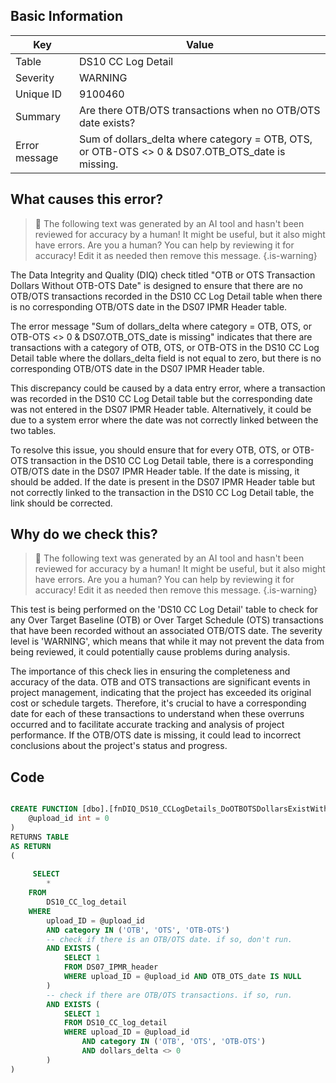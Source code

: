 ## Basic Information
| Key         | Value          |
|-------------|----------------|
| Table       | DS10 CC Log Detail |
| Severity    | WARNING |
| Unique ID   | 9100460   |
| Summary     | Are there OTB/OTS transactions when no OTB/OTS date exists? |
| Error message | Sum of dollars_delta where category = OTB, OTS, or OTB-OTS <> 0 & DS07.OTB_OTS_date is missing. |

## What causes this error?

> :robot: The following text was generated by an AI tool and hasn't been reviewed for accuracy by a human! It might be useful, but it also might have errors. Are you a human? You can help by reviewing it for accuracy! Edit it as needed then remove this message.
{.is-warning}

The Data Integrity and Quality (DIQ) check titled "OTB or OTS Transaction Dollars Without OTB-OTS Date" is designed to ensure that there are no OTB/OTS transactions recorded in the DS10 CC Log Detail table when there is no corresponding OTB/OTS date in the DS07 IPMR Header table. 

The error message "Sum of dollars_delta where category = OTB, OTS, or OTB-OTS <> 0 & DS07.OTB_OTS_date is missing" indicates that there are transactions with a category of OTB, OTS, or OTB-OTS in the DS10 CC Log Detail table where the dollars_delta field is not equal to zero, but there is no corresponding OTB/OTS date in the DS07 IPMR Header table.

This discrepancy could be caused by a data entry error, where a transaction was recorded in the DS10 CC Log Detail table but the corresponding date was not entered in the DS07 IPMR Header table. Alternatively, it could be due to a system error where the date was not correctly linked between the two tables.

To resolve this issue, you should ensure that for every OTB, OTS, or OTB-OTS transaction in the DS10 CC Log Detail table, there is a corresponding OTB/OTS date in the DS07 IPMR Header table. If the date is missing, it should be added. If the date is present in the DS07 IPMR Header table but not correctly linked to the transaction in the DS10 CC Log Detail table, the link should be corrected.
## Why do we check this?

> :robot: The following text was generated by an AI tool and hasn't been reviewed for accuracy by a human! It might be useful, but it also might have errors. Are you a human? You can help by reviewing it for accuracy! Edit it as needed then remove this message.
{.is-warning}

This test is being performed on the 'DS10 CC Log Detail' table to check for any Over Target Baseline (OTB) or Over Target Schedule (OTS) transactions that have been recorded without an associated OTB/OTS date. The severity level is 'WARNING', which means that while it may not prevent the data from being reviewed, it could potentially cause problems during analysis.

The importance of this check lies in ensuring the completeness and accuracy of the data. OTB and OTS transactions are significant events in project management, indicating that the project has exceeded its original cost or schedule targets. Therefore, it's crucial to have a corresponding date for each of these transactions to understand when these overruns occurred and to facilitate accurate tracking and analysis of project performance. If the OTB/OTS date is missing, it could lead to incorrect conclusions about the project's status and progress.
## Code

```sql

CREATE FUNCTION [dbo].[fnDIQ_DS10_CCLogDetails_DoOTBOTSDollarsExistWithoutDS07OTBOTSDate] (
	@upload_id int = 0
)
RETURNS TABLE
AS RETURN
(
	
	 SELECT 
        *
    FROM 
        DS10_CC_log_detail
    WHERE 
        upload_ID = @upload_id
        AND category IN ('OTB', 'OTS', 'OTB-OTS')
		-- check if there is an OTB/OTS date. if so, don't run.
        AND EXISTS (
            SELECT 1 
            FROM DS07_IPMR_header
            WHERE upload_ID = @upload_id AND OTB_OTS_date IS NULL
        )
		-- check if there are OTB/OTS transactions. if so, run.
		AND EXISTS (
			SELECT 1
			FROM DS10_CC_log_detail
			WHERE upload_ID = @upload_id
				AND category IN ('OTB', 'OTS', 'OTB-OTS')
				AND dollars_delta <> 0
		)
)
```
